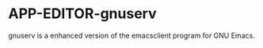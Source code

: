 APP-EDITOR-gnuserv
==================

gnuserv is a enhanced version of the emacsclient program for GNU Emacs.
